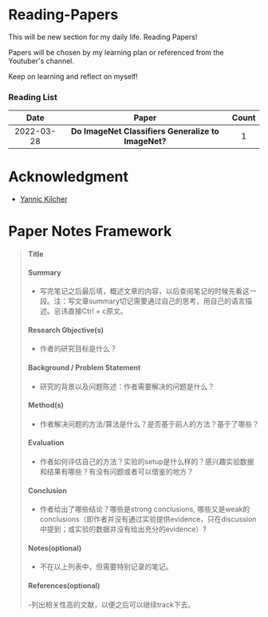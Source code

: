 # Reading-Papers

This will be new section for my daily life. Reading Papers!

Papers will be chosen by my learning plan or referenced from the Youtuber's channel.

Keep on learning and reflect on myself!


### Reading List

| Date | Paper | Count |
| :---: | :----: | :----: |
| 2022-03-28 | **Do ImageNet Classifiers Generalize to ImageNet?** | 1 |


# Acknowledgment
- [Yannic Kilcher](https://www.youtube.com/c/YannicKilcher) 

# Paper Notes Framework
>#### __Title__
>#### __Summary__
>- 写完笔记之后最后填，概述文章的内容，以后查阅笔记的时候先看这一段。注：写文章summary切记需要通过自己的思考，用自己的语言描述。忌讳直接Ctrl + c原文。
>#### __Research Objective(s)__
>- 作者的研究目标是什么？
>#### __Background / Problem Statement__
>- 研究的背景以及问题陈述：作者需要解决的问题是什么？
>#### __Method(s)__
>- 作者解决问题的方法/算法是什么？是否基于前人的方法？基于了哪些？
>#### __Evaluation__
>- 作者如何评估自己的方法？实验的setup是什么样的？感兴趣实验数据和结果有哪些？有没有问题或者可以借鉴的地方？
>#### __Conclusion__
>- 作者给出了哪些结论？哪些是strong conclusions, 哪些又是weak的conclusions（即作者并没有通过实验提供evidence，只在discussion中提到；或实验的数据并没有给出充分的evidence）?
>#### __Notes(optional)__ 
>- 不在以上列表中，但需要特别记录的笔记。
>#### __References(optional)__ 
>-列出相关性高的文献，以便之后可以继续track下去。
